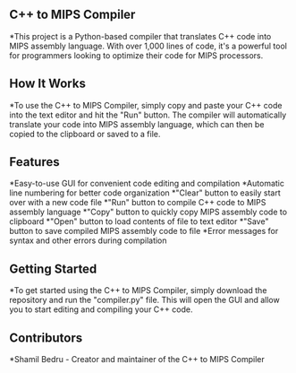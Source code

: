 ## C++ to MIPS Compiler

*This project is a Python-based compiler that translates C++ code into MIPS assembly language. With over 1,000 lines of code, it's a powerful tool for programmers looking to optimize their code for MIPS processors.

## How It Works

*To use the C++ to MIPS Compiler, simply copy and paste your C++ code into the text editor and hit the "Run" button. The compiler will automatically translate your code into MIPS assembly language, which can then be copied to the clipboard or saved to a file.

## Features

*Easy-to-use GUI for convenient code editing and compilation
*Automatic line numbering for better code organization
*"Clear" button to easily start over with a new code file
*"Run" button to compile C++ code to MIPS assembly language
*"Copy" button to quickly copy MIPS assembly code to clipboard
*"Open" button to load contents of file to text editor
*"Save" button to save compiled MIPS assembly code to file
*Error messages for syntax and other errors during compilation

## Getting Started

*To get started using the C++ to MIPS Compiler, simply download the repository and run the "compiler.py" file. This will open the GUI and allow you to start editing and compiling your C++ code.

## Contributors
*Shamil Bedru - Creator and maintainer of the C++ to MIPS Compiler

